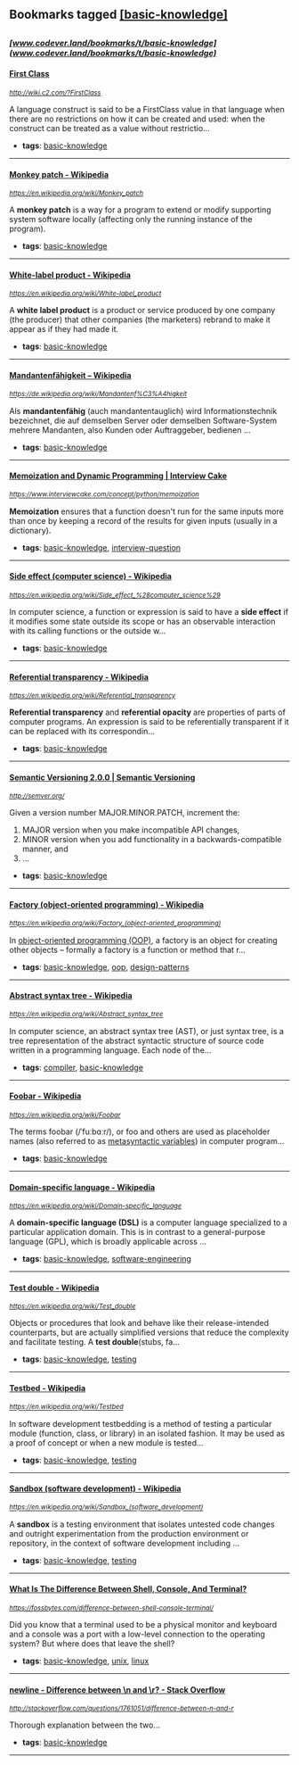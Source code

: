 ## Bookmarks tagged [[basic-knowledge]](https://www.codever.land/search?q=[basic-knowledge])

_<sup><sup>[www.codever.land/bookmarks/t/basic-knowledge](www.codever.land/bookmarks/t/basic-knowledge)</sup></sup>_
---
#### [First Class](http://wiki.c2.com/?FirstClass)
_<sup>http://wiki.c2.com/?FirstClass</sup>_

A language construct is said to be a FirstClass value in that language when there are no restrictions on how it can be created and used: when the construct can be treated as a value without restrictio...
* **tags**: [basic-knowledge](../tagged/basic-knowledge.md)
---
#### [Monkey patch - Wikipedia](https://en.wikipedia.org/wiki/Monkey_patch)
_<sup>https://en.wikipedia.org/wiki/Monkey_patch</sup>_

A **monkey patch** is a way for a program to extend or modify supporting system software locally (affecting only the running instance of the program).
* **tags**: [basic-knowledge](../tagged/basic-knowledge.md)
---
#### [White-label product - Wikipedia](https://en.wikipedia.org/wiki/White-label_product)
_<sup>https://en.wikipedia.org/wiki/White-label_product</sup>_

A **white label product** is a product or service produced by one company (the producer) that other companies (the marketers) rebrand to make it appear as if they had made it.
* **tags**: [basic-knowledge](../tagged/basic-knowledge.md)
---
#### [Mandantenfähigkeit – Wikipedia](https://de.wikipedia.org/wiki/Mandantenf%C3%A4higkeit)
_<sup>https://de.wikipedia.org/wiki/Mandantenf%C3%A4higkeit</sup>_

Als **mandantenfähig** (auch mandantentauglich) wird Informationstechnik bezeichnet, die auf demselben Server oder demselben Software-System mehrere Mandanten, also Kunden oder Auftraggeber, bedienen ...
* **tags**: [basic-knowledge](../tagged/basic-knowledge.md)
---
#### [Memoization and Dynamic Programming | Interview Cake](https://www.interviewcake.com/concept/python/memoization)
_<sup>https://www.interviewcake.com/concept/python/memoization</sup>_

**Memoization** ensures that a function doesn't run for the same inputs more than once by keeping a record of the results for given inputs (usually in a dictionary).


* **tags**: [basic-knowledge](../tagged/basic-knowledge.md), [interview-question](../tagged/interview-question.md)
---
#### [Side effect (computer science) - Wikipedia](https://en.wikipedia.org/wiki/Side_effect_%28computer_science%29)
_<sup>https://en.wikipedia.org/wiki/Side_effect_%28computer_science%29</sup>_

In computer science, a function or expression is said to have a **side effect** if it modifies some state outside its scope or has an observable interaction with its calling functions or the outside w...
* **tags**: [basic-knowledge](../tagged/basic-knowledge.md)
---
#### [Referential transparency - Wikipedia](https://en.wikipedia.org/wiki/Referential_transparency)
_<sup>https://en.wikipedia.org/wiki/Referential_transparency</sup>_

**Referential transparency** and **referential opacity** are properties of parts of computer programs. An expression is said to be referentially transparent if it can be replaced with its correspondin...
* **tags**: [basic-knowledge](../tagged/basic-knowledge.md)
---
#### [Semantic Versioning 2.0.0 | Semantic Versioning](http://semver.org/)
_<sup>http://semver.org/</sup>_

Given a version number MAJOR.MINOR.PATCH, increment the:

1. MAJOR version when you make incompatible API changes,
2. MINOR version when you add functionality in a backwards-compatible manner, and
3. ...
* **tags**: [basic-knowledge](../tagged/basic-knowledge.md)
---
#### [Factory (object-oriented programming) - Wikipedia](https://en.wikipedia.org/wiki/Factory_(object-oriented_programming))
_<sup>https://en.wikipedia.org/wiki/Factory_(object-oriented_programming)</sup>_

In [object-oriented programming (OOP)](https://en.wikipedia.org/wiki/Object-oriented_programming), a factory is an object for creating other objects – formally a factory is a function or method that r...
* **tags**: [basic-knowledge](../tagged/basic-knowledge.md), [oop](../tagged/oop.md), [design-patterns](../tagged/design-patterns.md)
---
#### [Abstract syntax tree - Wikipedia](https://en.wikipedia.org/wiki/Abstract_syntax_tree)
_<sup>https://en.wikipedia.org/wiki/Abstract_syntax_tree</sup>_

In computer science, an abstract syntax tree (AST), or just syntax tree, is a tree representation of the abstract syntactic structure of source code written in a programming language. Each node of the...
* **tags**: [compiler](../tagged/compiler.md), [basic-knowledge](../tagged/basic-knowledge.md)
---
#### [Foobar - Wikipedia](https://en.wikipedia.org/wiki/Foobar)
_<sup>https://en.wikipedia.org/wiki/Foobar</sup>_

The terms foobar (/ˈfuːbɑːr/), or foo and others are used as placeholder names (also referred to as [metasyntactic variables](https://en.wikipedia.org/wiki/Metasyntactic_variable)) in computer program...
* **tags**: [basic-knowledge](../tagged/basic-knowledge.md)
---
#### [Domain-specific language - Wikipedia](https://en.wikipedia.org/wiki/Domain-specific_language)
_<sup>https://en.wikipedia.org/wiki/Domain-specific_language</sup>_

A **domain-specific language (DSL)** is a computer language specialized to a particular application domain. This is in contrast to a general-purpose language (GPL), which is broadly applicable across ...
* **tags**: [basic-knowledge](../tagged/basic-knowledge.md), [software-engineering](../tagged/software-engineering.md)
---
#### [Test double - Wikipedia](https://en.wikipedia.org/wiki/Test_double)
_<sup>https://en.wikipedia.org/wiki/Test_double</sup>_

Objects or procedures that look and behave like their release-intended counterparts, but are actually simplified versions that reduce the complexity and facilitate testing. A **test double**(stubs, fa...
* **tags**: [basic-knowledge](../tagged/basic-knowledge.md), [testing](../tagged/testing.md)
---
#### [Testbed - Wikipedia](https://en.wikipedia.org/wiki/Testbed)
_<sup>https://en.wikipedia.org/wiki/Testbed</sup>_

In software development testbedding is a method of testing a particular module (function, class, or library) in an isolated fashion. It may be used as a proof of concept or when a new module is tested...
* **tags**: [basic-knowledge](../tagged/basic-knowledge.md), [testing](../tagged/testing.md)
---
#### [Sandbox (software development) - Wikipedia](https://en.wikipedia.org/wiki/Sandbox_(software_development))
_<sup>https://en.wikipedia.org/wiki/Sandbox_(software_development)</sup>_

A **sandbox** is a testing environment that isolates untested code changes and outright experimentation from the production environment or repository, in the context of software development including ...
* **tags**: [basic-knowledge](../tagged/basic-knowledge.md), [testing](../tagged/testing.md)
---
#### [What Is The Difference Between Shell, Console, And Terminal?](https://fossbytes.com/difference-between-shell-console-terminal/)
_<sup>https://fossbytes.com/difference-between-shell-console-terminal/</sup>_

Did you know that a terminal used to be a physical monitor and keyboard and a console was a port with a low-level connection to the operating system? But where does that leave the shell?
* **tags**: [basic-knowledge](../tagged/basic-knowledge.md), [unix](../tagged/unix.md), [linux](../tagged/linux.md)
---
#### [newline - Difference between \n and \r? - Stack Overflow](http://stackoverflow.com/questions/1761051/difference-between-n-and-r)
_<sup>http://stackoverflow.com/questions/1761051/difference-between-n-and-r</sup>_

Thorough explanation between the two...
* **tags**: [basic-knowledge](../tagged/basic-knowledge.md)
---
